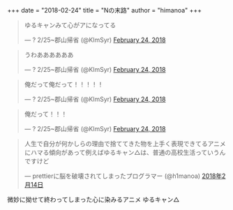 +++
date = "2018-02-24"
title = "Nの末路"
author = "himanoa"
+++

<blockquote class="twitter-tweet" data-partner="tweetdeck"><p lang="ja" dir="ltr">ゆるキャンみて心がアになってる</p>&mdash; ? 2/25~郡山帰省 (@KlmSyr) <a href="https://twitter.com/KlmSyr/status/967429734312263680?ref_src=twsrc%5Etfw">February 24, 2018</a></blockquote>

<blockquote class="twitter-tweet" data-partner="tweetdeck"><p lang="ja" dir="ltr">うわああああああ</p>&mdash; ? 2/25~郡山帰省 (@KlmSyr) <a href="https://twitter.com/KlmSyr/status/967429601860272129?ref_src=twsrc%5Etfw">February 24, 2018</a></blockquote>

<blockquote class="twitter-tweet" data-partner="tweetdeck"><p lang="ja" dir="ltr">俺だって俺だって！！！！！</p>&mdash; ? 2/25~郡山帰省 (@KlmSyr) <a href="https://twitter.com/KlmSyr/status/967429514807537664?ref_src=twsrc%5Etfw">February 24, 2018</a></blockquote>

<blockquote class="twitter-tweet" data-partner="tweetdeck"><p lang="ja" dir="ltr">俺だって！！！</p>&mdash; ? 2/25~郡山帰省 (@KlmSyr) <a href="https://twitter.com/KlmSyr/status/967429475485958145?ref_src=twsrc%5Etfw">February 24, 2018</a></blockquote>

<blockquote class="twitter-tweet" data-lang="ja"><p lang="ja" dir="ltr">人生で自分が何かしらの理由で捨ててきた物を上手く表現できてるアニメにハマる傾向があって例えばゆるキャン△は、普通の高校生活っていうんですけど</p>&mdash; prettierに脳を破壊されてしまったプログラマー (@h1manoa) <a href="https://twitter.com/h1manoa/status/963913680663429121?ref_src=twsrc%5Etfw">2018年2月14日</a></blockquote>

微妙に拗せて終わってしまった心に染みるアニメ ゆるキャン△



